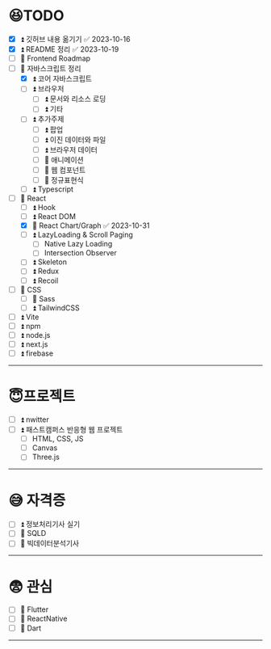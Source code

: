 # 😆TODO

- [x] ⏫ 깃허브 내용 옮기기 ✅ 2023-10-16
- [x] ⏫ README 정리 ✅ 2023-10-19
- [ ] 🔼 Frontend Roadmap
- [ ] 🔼 자바스크립트 정리
	- [x] ⏫ 코어 자바스크립트
	- [ ] ⏫ 브라우저
		- [ ] ⏫ 문서와 리소스 로딩
		- [ ] ⏫ 기타
	- [ ] ⏫ 추가주제
		- [ ] ⏫ 팝업
		- [ ] ⏫ 이진 데이터와 파일
		- [ ] ⏫ 브라우저 데이터
		- [ ] 🔼 애니메이션
		- [ ] 🔼 웹 컴포넌트
		- [ ] 🔼 정규표현식
	- [ ] ⏫ Typescript
- [ ] 🔼 React
	- [ ] ⏫ Hook
	- [ ] ⏫ React DOM
	- [x] 🔼 React Chart/Graph ✅ 2023-10-31
	- [ ] ⏫ LazyLoading & Scroll Paging
		- [ ] Native Lazy Loading
		- [ ] Intersection Observer
	- [ ] ⏫ Skeleton
	- [ ] ⏫ Redux
	- [ ] ⏫ Recoil
- [ ] 🔼 CSS
	- [ ] 🔼 Sass
	- [ ] ⏫ TailwindCSS
- [ ] ⏫ Vite
- [ ] ⏫ npm
- [ ] ⏫ node.js
- [ ] ⏫ next.js
- [ ] ⏫ firebase

---
# 😇프로젝트

- [ ] ⏫ nwitter
- [ ] ⏫ 패스트캠퍼스 반응형 웹 프로젝트
	- [ ] HTML, CSS, JS
	- [ ] Canvas
	- [ ] Three.js

---
# 😅 자격증

- [ ] ⏫ 정보처리기사 실기
- [ ] 🔼 SQLD
- [ ] 🔼 빅데이터분석기사

---
# 😨 관심

- [ ] 🔼 Flutter
- [ ] 🔼 ReactNative
- [ ] 🔼 Dart
---
